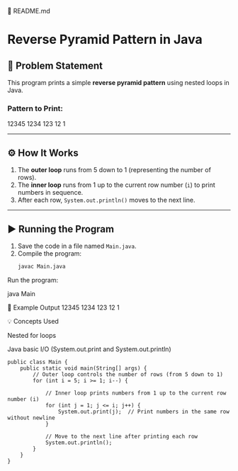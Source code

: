 📘 README.md
# Reverse Pyramid Pattern in Java

## 📌 Problem Statement
This program prints a simple **reverse pyramid pattern** using nested loops in Java.

### Pattern to Print:


12345
1234
123
12
1


---

## ⚙️ How It Works
1. The **outer loop** runs from 5 down to 1 (representing the number of rows).
2. The **inner loop** runs from 1 up to the current row number (`i`) to print numbers in sequence.
3. After each row, `System.out.println()` moves to the next line.

---

## ▶️ Running the Program
1. Save the code in a file named `Main.java`.
2. Compile the program:
   ```bash
   javac Main.java


Run the program:

java Main

📝 Example Output
12345
1234
123
12
1

💡 Concepts Used

Nested for loops

Java basic I/O (System.out.print and System.out.println)
```
public class Main {
    public static void main(String[] args) {
        // Outer loop controls the number of rows (from 5 down to 1)
        for (int i = 5; i >= 1; i--) {
            
            // Inner loop prints numbers from 1 up to the current row number (i)
            for (int j = 1; j <= i; j++) {
                System.out.print(j);  // Print numbers in the same row without newline
            }
            
            // Move to the next line after printing each row
            System.out.println();
        }
    }
}
```
